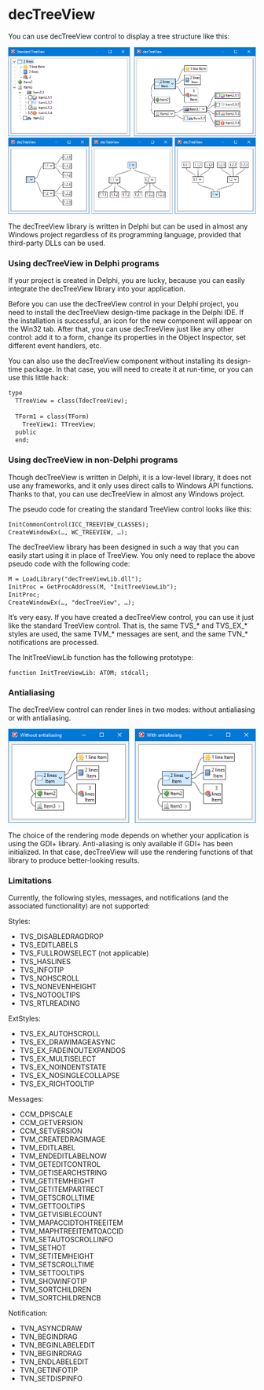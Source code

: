 # decTreeView

You can use decTreeView control to display a tree structure like this:

![decTreeView](https://raw.githubusercontent.com/DenisAnisimov/decTreeView/master/Img/decTreeView.png)
![decTreeView](https://raw.githubusercontent.com/DenisAnisimov/decTreeView/master/Img/decTreeViewStyle.png)

The decTreeView library is written in Delphi but can be used in almost any Windows project regardless of its programming language, provided that third-party DLLs can be used.

### Using decTreeView in Delphi programs

If your project is created in Delphi, you are lucky, because you can easily integrate the decTreeView library into your application.

Before you can use the decTreeView control in your Delphi project, you need to install the decTreeView design-time package in the Delphi IDE. If the installation is successful, an icon for the new component will appear on the Win32 tab. After that, you can use decTreeView just like any other control: add it to a form, change its properties in the Object Inspector, set different event handlers, etc.

You can also use the decTreeView component without installing its design-time package. In that case, you will need to create it at run-time, or you can use this little hack:

```
type
  TTreeView = class(TdecTreeView);

  TForm1 = class(TForm)
    TreeView1: TTreeView;
  public
  end;
```

### Using decTreeView in non-Delphi programs

Though decTreeView is written in Delphi, it is a low-level library, it does not use any frameworks, and it only uses direct calls to Windows API functions. Thanks to that, you can use decTreeView in almost any Windows project.

The pseudo code for creating the standard TreeView control looks like this:

```
InitCommonControl(ICC_TREEVIEW_CLASSES);
CreateWindowEx(…, WC_TREEVIEW, …);
```

The decTreeView library has been designed in such a way that you can easily start using it in place of TreeView. You only need to replace the above pseudo code with the following code:

```
M = LoadLibrary("decTreeViewLib.dll");
InitProc = GetProcAddress(M, "InitTreeViewLib");
InitProc;
CreateWindowEx(…, "decTreeView", …);
```
It’s very easy. If you have created a decTreeView control, you can use it just like the standard TreeView control. That is, the same TVS_* and TVS_EX_* styles are used, the same TVM_* messages are sent, and the same TVN_* notifications are processed.

The InitTreeViewLib function has the following prototype:

```
function InitTreeViewLib: ATOM; stdcall;
```

### Antialiasing

The decTreeView control can render lines in two modes: without antialiasing or with antialiasing.

![decTreeView](https://raw.githubusercontent.com/DenisAnisimov/decTreeView/master/Img/decTreeViewAntialiasing.png)

The choice of the rendering mode depends on whether your application is using the GDI+ library. Anti-aliasing is only available if GDI+ has been initialized. In that case, decTreeView will use the rendering functions of that library to produce better-looking results.

### Limitations

Currently, the following styles, messages, and notifications (and the associated functionality) are not supported:

Styles:
- TVS_DISABLEDRAGDROP
- TVS_EDITLABELS
- TVS_FULLROWSELECT (not applicable)
- TVS_HASLINES
- TVS_INFOTIP
- TVS_NOHSCROLL
- TVS_NONEVENHEIGHT
- TVS_NOTOOLTIPS
- TVS_RTLREADING

ExtStyles:
- TVS_EX_AUTOHSCROLL
- TVS_EX_DRAWIMAGEASYNC
- TVS_EX_FADEINOUTEXPANDOS
- TVS_EX_MULTISELECT
- TVS_EX_NOINDENTSTATE
- TVS_EX_NOSINGLECOLLAPSE
- TVS_EX_RICHTOOLTIP

Messages:
- CCM_DPISCALE
- CCM_GETVERSION
- CCM_SETVERSION
- TVM_CREATEDRAGIMAGE
- TVM_EDITLABEL
- TVM_ENDEDITLABELNOW
- TVM_GETEDITCONTROL
- TVM_GETISEARCHSTRING
- TVM_GETITEMHEIGHT
- TVM_GETITEMPARTRECT
- TVM_GETSCROLLTIME
- TVM_GETTOOLTIPS
- TVM_GETVISIBLECOUNT
- TVM_MAPACCIDTOHTREEITEM
- TVM_MAPHTREEITEMTOACCID
- TVM_SETAUTOSCROLLINFO
- TVM_SETHOT
- TVM_SETITEMHEIGHT
- TVM_SETSCROLLTIME
- TVM_SETTOOLTIPS
- TVM_SHOWINFOTIP
- TVM_SORTCHILDREN
- TVM_SORTCHILDRENCB

Notification:
- TVN_ASYNCDRAW
- TVN_BEGINDRAG
- TVN_BEGINLABELEDIT
- TVN_BEGINRDRAG
- TVN_ENDLABELEDIT
- TVN_GETINFOTIP
- TVN_SETDISPINFO
